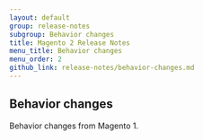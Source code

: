 ```yaml
---
layout: default
group: release-notes
subgroup: Behavior changes
title: Magento 2 Release Notes
menu_title: Behavior changes
menu_order: 2
github_link: release-notes/behavior-changes.md
---
```


## Behavior changes

Behavior changes from Magento 1.